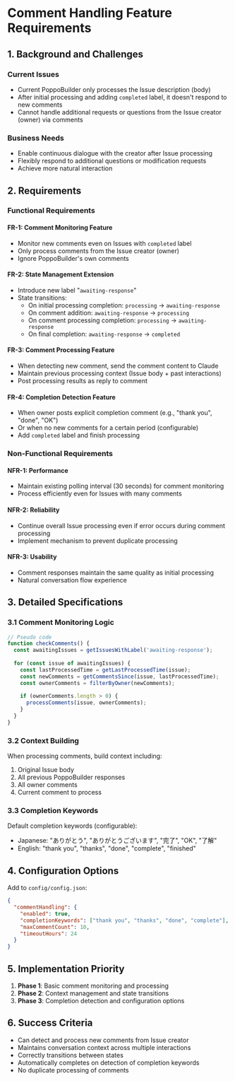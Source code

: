 # Comment Handling Feature Requirements

## 1. Background and Challenges

### Current Issues
- Current PoppoBuilder only processes the Issue description (body)
- After initial processing and adding `completed` label, it doesn't respond to new comments
- Cannot handle additional requests or questions from the Issue creator (owner) via comments

### Business Needs
- Enable continuous dialogue with the creator after Issue processing
- Flexibly respond to additional questions or modification requests
- Achieve more natural interaction

## 2. Requirements

### Functional Requirements

#### FR-1: Comment Monitoring Feature
- Monitor new comments even on Issues with `completed` label
- Only process comments from the Issue creator (owner)
- Ignore PoppoBuilder's own comments

#### FR-2: State Management Extension
- Introduce new label "`awaiting-response`"
- State transitions:
  - On initial processing completion: `processing` → `awaiting-response`
  - On comment addition: `awaiting-response` → `processing`
  - On comment processing completion: `processing` → `awaiting-response`
  - On final completion: `awaiting-response` → `completed`

#### FR-3: Comment Processing Feature
- When detecting new comment, send the comment content to Claude
- Maintain previous processing context (Issue body + past interactions)
- Post processing results as reply to comment

#### FR-4: Completion Detection Feature
- When owner posts explicit completion comment (e.g., "thank you", "done", "OK")
- Or when no new comments for a certain period (configurable)
- Add `completed` label and finish processing

### Non-Functional Requirements

#### NFR-1: Performance
- Maintain existing polling interval (30 seconds) for comment monitoring
- Process efficiently even for Issues with many comments

#### NFR-2: Reliability
- Continue overall Issue processing even if error occurs during comment processing
- Implement mechanism to prevent duplicate processing

#### NFR-3: Usability
- Comment responses maintain the same quality as initial processing
- Natural conversation flow experience

## 3. Detailed Specifications

### 3.1 Comment Monitoring Logic

```javascript
// Pseudo code
function checkComments() {
  const awaitingIssues = getIssuesWithLabel('awaiting-response');
  
  for (const issue of awaitingIssues) {
    const lastProcessedTime = getLastProcessedTime(issue);
    const newComments = getCommentsSince(issue, lastProcessedTime);
    const ownerComments = filterByOwner(newComments);
    
    if (ownerComments.length > 0) {
      processComments(issue, ownerComments);
    }
  }
}
```

### 3.2 Context Building

When processing comments, build context including:
1. Original Issue body
2. All previous PoppoBuilder responses
3. All owner comments
4. Current comment to process

### 3.3 Completion Keywords

Default completion keywords (configurable):
- Japanese: "ありがとう", "ありがとうございます", "完了", "OK", "了解"
- English: "thank you", "thanks", "done", "complete", "finished"

## 4. Configuration Options

Add to `config/config.json`:

```json
{
  "commentHandling": {
    "enabled": true,
    "completionKeywords": ["thank you", "thanks", "done", "complete"],
    "maxCommentCount": 10,
    "timeoutHours": 24
  }
}
```

## 5. Implementation Priority

1. **Phase 1**: Basic comment monitoring and processing
2. **Phase 2**: Context management and state transitions
3. **Phase 3**: Completion detection and configuration options

## 6. Success Criteria

- Can detect and process new comments from Issue creator
- Maintains conversation context across multiple interactions
- Correctly transitions between states
- Automatically completes on detection of completion keywords
- No duplicate processing of comments